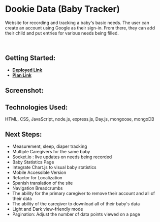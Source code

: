 # Dookie Data (Baby Tracker)
<p>Website for recording and tracking a baby's basic needs. The user can  create an account using Google as their sign-in. From there, they can add their child and put entries for various needs being filled.</p><br> 

## Getting Started: 
- **[Deployed Link](https://dookie-data.herokuapp.com/)**
- **[Plan Link](https://trello.com/b/UXagERsE/baby-tracker)**<br>

## Screenshot: 

## Technologies Used: 
HTML, CSS, JavaScript, node.js, express.js, Day.js, mongoose, mongoDB<br>

## Next Steps:
- Measurement, sleep, diaper tracking
- Multiple Caregivers for the same baby
- Socket.io : live updates on needs being recorded
- Baby Statistics Page
- Integrate Chart.js to visual baby statistics
- Mobile Accessible Version
- Refactor for Localization
- Spanish translation of the site
- Navigation Breadcrumbs
- The ability for the primary caregiver to remove their account and all of their data 
- The ability of the caregiver to download all of their baby's data
- Light and Dark view-friendly mode
- Pagination: Adjust the number of data points viewed on a page